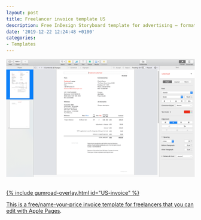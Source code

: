 ```yaml
---
layout: post
title: Freelancer invoice template US
description: Free InDesign Storyboard template for advertising — format 1.85:1 Avenir Book 10pt on A4 vertical
date: '2019-12-22 12:24:48 +0100'
categories:
- Templates
---
```

<a href="https://gum.co/US-invoice"><img src="/images/Freelancer-Invoice-template-US.png"/><br/><br/>

{% include gumroad-overlay.html id="US-invoice" %}

This is a free/name-your-price invoice template for freelancers that you can edit with [Apple Pages](https://www.apple.com/pages/).
